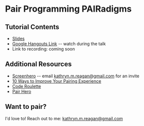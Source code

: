 # Pair Programming PAIRadigms

## Tutorial Contents
- [Slides](https://docs.google.com/presentation/d/1xNQ3-SHbWA_oqDp-Cvdbh6VOjh4P1OccNeP_Ee52d7Q/edit?usp=sharing)
- [Google Hangouts Link](https://hangouts.google.com/call/mxoxbpxtore4nkiwhw3jzzcr34e) -- watch during the talk 
- Link to recording: coming soon

## Additional Resources 
- [Screenhero](https://screenhero.com/) -- email kathryn.m.reagan@gmail.com for an invite
- [10 Ways to Improve Your Pairing Experience](https://www.thoughtworks.com/insights/blog/10-ways-improve-your-pairing-experience)
- [Code Roulette](https://www.coderoulette.com/)
- [Pair Hero](http://www.happyprog.com/pairhero/)

## Want to pair?
I'd love to! Reach out to me: kathryn.m.reagan@gmail.com
